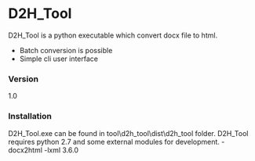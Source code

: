 # D2H_Tool

D2H_Tool is a python executable which convert docx file to html.

  - Batch conversion is possible
  - Simple cli user interface
### Version
1.0

### Installation

D2H_Tool.exe can be found in tool\d2h_tool\dist\d2h_tool folder.
D2H_Tool requires python 2.7 and some external modules for development.
-docx2html
-lxml 3.6.0
